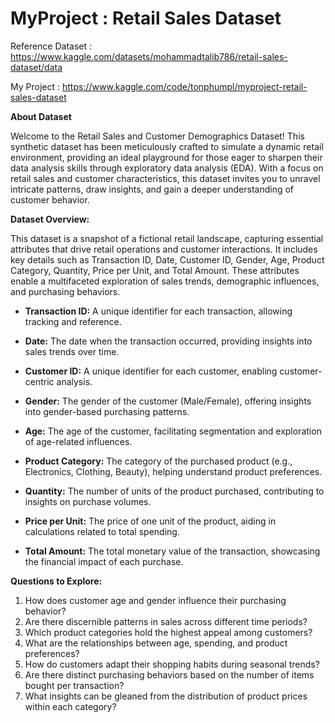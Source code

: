 # MyProject : Retail Sales Dataset

Reference Dataset : https://www.kaggle.com/datasets/mohammadtalib786/retail-sales-dataset/data

My Project : https://www.kaggle.com/code/tonphumpl/myproject-retail-sales-dataset

**About Dataset**

Welcome to the Retail Sales and Customer Demographics Dataset! This synthetic dataset has been meticulously crafted to simulate a dynamic retail environment, providing an ideal playground for those eager to sharpen their data analysis skills through exploratory data analysis (EDA). With a focus on retail sales and customer characteristics, this dataset invites you to unravel intricate patterns, draw insights, and gain a deeper understanding of customer behavior.

**Dataset Overview:**

This dataset is a snapshot of a fictional retail landscape, capturing essential attributes that drive retail operations and customer interactions. It includes key details such as Transaction ID, Date, Customer ID, Gender, Age, Product Category, Quantity, Price per Unit, and Total Amount. These attributes enable a multifaceted exploration of sales trends, demographic influences, and purchasing behaviors.

- **Transaction ID:** A unique identifier for each transaction, allowing tracking and reference.

- **Date:** The date when the transaction occurred, providing insights into sales trends over time.

- **Customer ID:** A unique identifier for each customer, enabling customer-centric analysis.

- **Gender:** The gender of the customer (Male/Female), offering insights into gender-based purchasing patterns.

- **Age:** The age of the customer, facilitating segmentation and exploration of age-related influences.

- **Product Category:** The category of the purchased product (e.g., Electronics, Clothing, Beauty), helping understand product preferences.

- **Quantity:** The number of units of the product purchased, contributing to insights on purchase volumes.

- **Price per Unit:** The price of one unit of the product, aiding in calculations related to total spending.

- **Total Amount:** The total monetary value of the transaction, showcasing the financial impact of each purchase.

**Questions to Explore:**

1. How does customer age and gender influence their purchasing behavior?
2. Are there discernible patterns in sales across different time periods?
3. Which product categories hold the highest appeal among customers?
4. What are the relationships between age, spending, and product preferences?
5. How do customers adapt their shopping habits during seasonal trends?
6. Are there distinct purchasing behaviors based on the number of items bought per transaction?
7. What insights can be gleaned from the distribution of product prices within each category?
